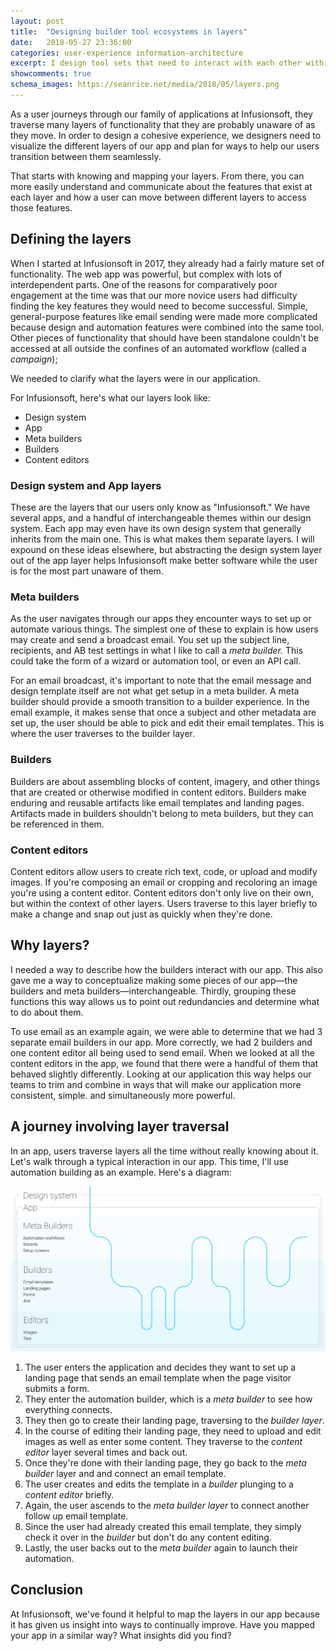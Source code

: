 ```yaml
---
layout: post
title:  "Designing builder tool ecosystems in layers"
date:   2018-05-27 23:36:00
categories: user-experience information-architecture
excerpt: I design tool sets that need to interact with each other within the context of a larger ecosystem of apps. Here's a framework for describing the different layers involved.
showcomments: true
schema_images: https://seanrice.net/media/2018/05/layers.png
---
```


As a user journeys through our family of applications at Infusionsoft, they traverse many layers of functionality that they are probably unaware of as they move. In order to design a cohesive experience, we designers need to visualize the different layers of our app and plan for ways to help our users transition between them seamlessly.

That starts with knowing and mapping your layers. From there, you can more easily understand and communicate about the features that exist at each layer and how a user can move between different layers to access those features.

## Defining the layers

When I started at Infusionsoft in 2017, they already had a fairly mature set of functionality. The web app was powerful, but complex with lots of interdependent parts. One of the reasons for comparatively poor engagement at the time was that our more novice users had difficulty finding the key features they would need to become successful. Simple, general-purpose features like email sending were made more complicated because design and automation features were combined into the same tool. Other pieces of functionality that should have been standalone couldn't be accessed at all outside the confines of an automated workflow (called a *campaign*);

We needed to clarify what the layers were in our application.

For Infusionsoft, here's what our layers look like:

- Design system
- App
- Meta builders
- Builders
- Content editors

### Design system and App layers

These are the layers that our users only know as "Infusionsoft." We have several apps, and a handful of interchangeable themes within our design system. Each app may even have its own design system that generally inherits from the main one. This is what makes them separate layers. I will expound on these ideas elsewhere, but abstracting the design system layer out of the app layer helps Infusionsoft make better software while the user is for the most part unaware of them.

### Meta builders

As the user navigates through our apps they encounter ways to set up or automate various things. The simplest one of these to explain is how users may create and send a broadcast email. You set up the subject line, recipients, and AB test settings in what I like to call a *meta builder.* This could take the form of a wizard or automation tool, or even an API call.

For an email broadcast, it's important to note that the email message and design template itself are not what get setup in a meta builder. A meta builder should provide a smooth transition to a builder experience. In the email example, it makes sense that once a subject and other metadata are set up, the user should be able to pick and edit their email templates. This is where the user traverses to the builder layer.

### Builders

Builders are about assembling blocks of content, imagery, and other things that are created or otherwise modified in content editors. Builders make enduring and reusable artifacts like email templates and landing pages. Artifacts made in builders shouldn't belong to meta builders, but they can be referenced in them.

### Content editors

Content editors allow users to create rich text, code, or upload and modify images. If you're composing an email or cropping and recoloring an image you're using a content editor. Content editors don't only live on their own, but within the context of other layers. Users traverse to this layer briefly to make a change and snap out just as quickly when they're done.

## Why layers?

I needed a way to describe how the builders interact with our app. This also gave me a way to conceptualize making some pieces of our app&mdash;the builders and meta builders&mdash;interchangeable. Thirdly, grouping these functions this way allows us to point out redundancies and determine what to do about them.

To use email as an example again, we were able to determine that we had 3 separate email builders in our app. More correctly, we had 2 builders and one content editor all being used to send email. When we looked at all the content editors in the app, we found that there were a handful of them that behaved slightly differently. Looking at our application this way helps our teams to trim and combine in ways that will make our application more consistent, simple. and simultaneously more powerful.

## A journey involving layer traversal

In an app, users traverse layers all the time without really knowing about it. Let's walk through a typical interaction in our app. This time, I'll use automation building as an example. Here's a diagram:

![Journey map diagram illustrating layer traversal](/media/2018/05/layers.png)

1. The user enters the application and decides they want to set up a landing page that sends an email template when the page visitor submits a form.
2. They enter the automation builder, which is a _meta builder_ to see how everything connects.
3. They then go to create their landing page, traversing to the _builder layer_.
4. In the course of editing their landing page, they need to upload and edit images as well as enter some content. They traverse to the _content editor_ layer several times and back out.
5. Once they're done with their landing page, they go back to the _meta builder_ layer and and connect an email template.
6. The user creates and edits the template in a _builder_ plunging to a _content editor_ briefly.
7. Again, the user ascends to the _meta builder layer_ to connect another follow up email template.
8. Since the user had already created this email template, they simply check it over in the _builder_ but don't do any content editing.
9. Lastly, the user backs out to the _meta builder_ again to launch their automation.

## Conclusion

At Infusionsoft, we've found it helpful to map the layers in our app because it has given us insight into ways to continually improve. Have you mapped your app in a similar way? What insights did you find?
